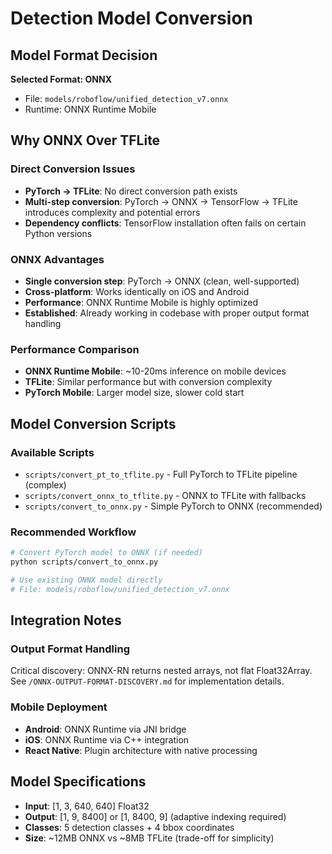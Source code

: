 # Detection Model Conversion

## Model Format Decision

**Selected Format: ONNX**
- File: `models/roboflow/unified_detection_v7.onnx`
- Runtime: ONNX Runtime Mobile

## Why ONNX Over TFLite

### Direct Conversion Issues
- **PyTorch → TFLite**: No direct conversion path exists
- **Multi-step conversion**: PyTorch → ONNX → TensorFlow → TFLite introduces complexity and potential errors
- **Dependency conflicts**: TensorFlow installation often fails on certain Python versions

### ONNX Advantages
- **Single conversion step**: PyTorch → ONNX (clean, well-supported)
- **Cross-platform**: Works identically on iOS and Android
- **Performance**: ONNX Runtime Mobile is highly optimized
- **Established**: Already working in codebase with proper output format handling

### Performance Comparison
- **ONNX Runtime Mobile**: ~10-20ms inference on mobile devices
- **TFLite**: Similar performance but with conversion complexity
- **PyTorch Mobile**: Larger model size, slower cold start

## Model Conversion Scripts

### Available Scripts
- `scripts/convert_pt_to_tflite.py` - Full PyTorch to TFLite pipeline (complex)
- `scripts/convert_onnx_to_tflite.py` - ONNX to TFLite with fallbacks
- `scripts/convert_to_onnx.py` - Simple PyTorch to ONNX (recommended)

### Recommended Workflow
```bash
# Convert PyTorch model to ONNX (if needed)
python scripts/convert_to_onnx.py

# Use existing ONNX model directly
# File: models/roboflow/unified_detection_v7.onnx
```

## Integration Notes

### Output Format Handling
Critical discovery: ONNX-RN returns nested arrays, not flat Float32Array.
See `/ONNX-OUTPUT-FORMAT-DISCOVERY.md` for implementation details.

### Mobile Deployment
- **Android**: ONNX Runtime via JNI bridge
- **iOS**: ONNX Runtime via C++ integration
- **React Native**: Plugin architecture with native processing

## Model Specifications
- **Input**: [1, 3, 640, 640] Float32
- **Output**: [1, 9, 8400] or [1, 8400, 9] (adaptive indexing required)
- **Classes**: 5 detection classes + 4 bbox coordinates
- **Size**: ~12MB ONNX vs ~8MB TFLite (trade-off for simplicity)
